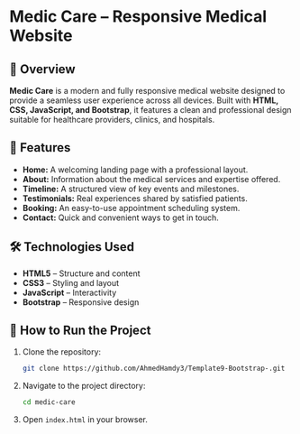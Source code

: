 # Medic Care – Responsive Medical Website  

## 📌 Overview  
**Medic Care** is a modern and fully responsive medical website designed to provide a seamless user experience across all devices. Built with **HTML, CSS, JavaScript, and Bootstrap**, it features a clean and professional design suitable for healthcare providers, clinics, and hospitals.  

## 🎯 Features  
- **Home:** A welcoming landing page with a professional layout.  
- **About:** Information about the medical services and expertise offered.  
- **Timeline:** A structured view of key events and milestones.  
- **Testimonials:** Real experiences shared by satisfied patients.  
- **Booking:** An easy-to-use appointment scheduling system.  
- **Contact:** Quick and convenient ways to get in touch.  

## 🛠️ Technologies Used  
- **HTML5** – Structure and content  
- **CSS3** – Styling and layout  
- **JavaScript** – Interactivity  
- **Bootstrap** – Responsive design  

## 🚀 How to Run the Project  
1. Clone the repository:  
   ```bash
   git clone https://github.com/AhmedHamdy3/Template9-Bootstrap-.git
   ```  
2. Navigate to the project directory:  
   ```bash
   cd medic-care
   ```  
3. Open `index.html` in your browser.  
